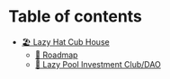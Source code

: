 # Table of contents

* [🏖 Lazy Hat Cub House](README.md)
  * [🚀 Roadmap](lazy-hat-cub-house/roadmap.md)
  * [💸 Lazy Pool Investment Club/DAO](lazy-hat-cub-house/lazy-pool-investment-club-dao.md)
